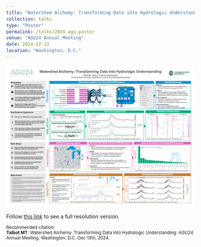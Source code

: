 ```yaml
---
title: "Watershed Alchemy: Transforming Data into Hydrologic Understanding"
collection: talks
type: "Poster"
permalink: /talks/2024-agu-poster
venue: "AGU24 Annual Meeting"
date: 2024-12-13
location: "Washington, D.C."
---
```


![AGU24 Poster Preview](../images/2024-agu-poster.png)

Follow <a href="https://agu24.ipostersessions.com/Default.aspx?s=1A-5D-0B-97-B5-C3-9D-23-8C-8A-38-39-56-7C-86-89" target="_blank">this link</a> to see a full resolution version.

<p style="font-size: smaller">Recommended citation:<br />
<b>Talbot MT</b>. Watershed Alchemy: Transforming Data into Hydrologic Understanding. AGU24 Annual Meeting. Washington, D.C. Dec 13th, 2024.
</p>
